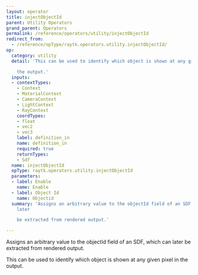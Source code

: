 ```yaml
---
layout: operator
title: injectObjectId
parent: Utility Operators
grand_parent: Operators
permalink: /reference/operators/utility/injectObjectId
redirect_from:
  - /reference/opType/raytk.operators.utility.injectObjectId/
op:
  category: utility
  detail: 'This can be used to identify which object is shown at any given pixel in

    the output.'
  inputs:
  - contextTypes:
    - Context
    - MaterialContext
    - CameraContext
    - LightContext
    - RayContext
    coordTypes:
    - float
    - vec2
    - vec3
    label: definition_in
    name: definition_in
    required: true
    returnTypes:
    - Sdf
  name: injectObjectId
  opType: raytk.operators.utility.injectObjectId
  parameters:
  - label: Enable
    name: Enable
  - label: Object Id
    name: Objectid
  summary: 'Assigns an arbitrary value to the objectId field of an SDF, which can
    later

    be extracted from rendered output.'

---
```



Assigns an arbitrary value to the objectId field of an SDF, which can later
be extracted from rendered output.

This can be used to identify which object is shown at any given pixel in
the output.